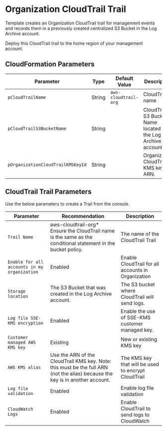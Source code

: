# Organization CloudTrail Trail

Template creates an Organization CloudTrail trail for management events and records them in a previously created centralized S3 Bucket in the Log Archive account.

Deploy this CloudTrail trail to the home region of your management account.

## CloudFormation Parameters

| Parameter | Type | Default Value | Description |
| --------- | ---- | ------------- | ----------- |
| `pCloudTrailName` | String | `aws-cloudtrail-org` | CloudTrail name |
| `pCloudTrailS3BucketName` | String |  | CloudTrail S3 Bucket Name located in the Log Archive account. |
| `pOrganizationCloudTrailKMSKeyId` | String |  | Organization CloudTrail KMS key ARN. |

## CloudTrail Trail Parameters

Use the below parameters to create a Trail from the console.

| Parameter | Recommendation | Description |
| --------- | -------------- | ----------- |
| `Trail Name` | aws-cloudtrail-org* Ensure the CloudTrail name is the same as the conditional statement in the bucket policy. | The name of the CloudTrail Trail |
| `Enable for all accounts in my organization` | Enabled |  Enable CloudTrail for all accounts in Organization |
| `Storage location` | The S3 Bucket that was created in the Log Archive account. | The S3 bucket where CloudTrail will send logs. |
| `Log file SSE-KMS encryption` | Enabled | Enable the use of SSE-KMS customer managed key. |
| `Customer managed AWS KMS key` | Existing | New or existing KMS key |
| `AWS KMS alias` | Use the ARN of the CloudTrail KMS key.  Note: this must be the full ARN (not the alias) because the key is in another account.  | The KMS key that will be used to encrypt CloudTrail |
| `Log file validation` | Enabled | Enable log file validation |
| `CloudWatch Logs` | Enabled | Enable CloudTrail to send logs to CloudWatch  |
